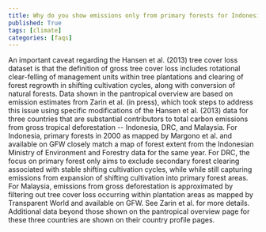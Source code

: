 ```yaml
---
title: Why do you show emissions only from primary forests for Indonesia and DRC in the pantropical overview?
published: True
tags: [climate]
categories: [faqs]
---
```


<p>An important caveat regarding the Hansen et al. (2013) tree cover loss dataset is that the definition of gross tree cover loss includes rotational clear-felling of management units within tree plantations and clearing of forest regrowth in shifting cultivation cycles, along with conversion of natural forests. Data shown in the pantropical overview are based on emission estimates from Zarin et al. (in press), which took steps to address this issue using specific modifications of the Hansen et al. (2013) data for three countries that are substantial contributors to total carbon emissions from gross tropical deforestation -- Indonesia, DRC, and Malaysia. For Indonesia, primary forests in 2000 as mapped by Margono et al. and available on GFW closely match a map of forest extent from the Indonesian Ministry of Environment and Forestry data for the same year. For DRC, the focus on primary forest only aims to exclude secondary forest clearing associated with stable shifting cultivation cycles, while while still capturing emissions from expansion of shifting cultivation into primary forest areas. For Malaysia, emissions from gross deforestation is approximated by filtering out tree cover loss occurring within plantation areas as mapped by Transparent World and available on GFW. See Zarin et al. for more details. Additional data beyond those shown on the pantropical overview page for these three countries are shown on their country profile pages.</p>